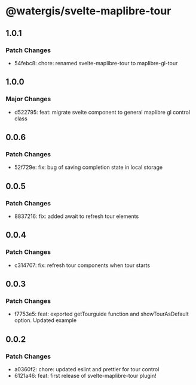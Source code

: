 # @watergis/svelte-maplibre-tour

## 1.0.1

### Patch Changes

- 54febc8: chore: renamed svelte-maplibre-tour to maplibre-gl-tour

## 1.0.0

### Major Changes

- d522795: feat: migrate svelte component to general maplibre gl control class

## 0.0.6

### Patch Changes

- 52f729e: fix: bug of saving completion state in local storage

## 0.0.5

### Patch Changes

- 8837216: fix: added await to refresh tour elements

## 0.0.4

### Patch Changes

- c314707: fix: refresh tour components when tour starts

## 0.0.3

### Patch Changes

- f7753e5: feat: exported getTourguide function and showTourAsDefault option. Updated example

## 0.0.2

### Patch Changes

- a0360f2: chore: updated eslint and prettier for tour control
- 6121a46: feat: first release of svelte-maplibre-tour plugin!
